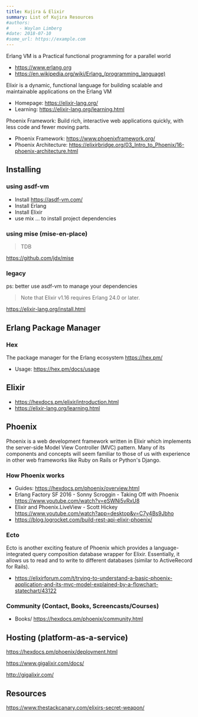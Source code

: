 ```yaml
---
title: Kujira & Elixir
summary: List of Kujira Resources
#authors:
#    - Waylan Limberg    
#date: 2018-07-10
#some_url: https://example.com
---
```



Erlang VM is a Practical functional programming  for a parallel world
- <https://www.erlang.org>
- <https://en.wikipedia.org/wiki/Erlang_(programming_language)>

Elixir is a dynamic, functional language for building scalable and maintainable applications on the Erlang VM

- Homepage: <https://elixir-lang.org/>
- Learning: <https://elixir-lang.org/learning.html>

Phoenix Framework: Build rich, interactive web applications quickly, with less code and fewer moving parts.

- Phoenix Framework: <https://www.phoenixframework.org/>
- Phoenix Architecture: <https://elixirbridge.org/03_Intro_to_Phoenix/16-phoenix-architecture.html>

## Installing

### using asdf-vm

- Install <https://asdf-vm.com/>
- Install Erlang
- Install Elixir
- use mix ... to install project dependencies

### using mise (mise-en-place) 

> TDB

<https://github.com/jdx/mise>

### legacy

ps: better use asdf-vm to manage your dependencies

> Note that Elixir v1.16 requires Erlang 24.0 or later. 
 
<https://elixir-lang.org/install.html>

## Erlang Package Manager

### Hex

The package manager for the Erlang ecosystem <https://hex.pm/>
- Usage: <https://hex.pm/docs/usage>

## Elixir

- <https://hexdocs.pm/elixir/introduction.html>
- <https://elixir-lang.org/learning.html>

## Phoenix

Phoenix is a web development framework written in Elixir which implements the server-side Model View Controller (MVC) pattern. Many of its components and concepts will seem familiar to those of us with experience in other web frameworks like Ruby on Rails or Python's Django.

### How Phoenix works

- Guides: <https://hexdocs.pm/phoenix/overview.html>
- Erlang Factory SF 2016 - Sonny Scroggin - Taking Off with Phoenix <https://www.youtube.com/watch?v=eSWNi5vRxU8>
- Elixir and Phoenix.LiveView - Scott Hickey <https://www.youtube.com/watch?app=desktop&v=C7y4Bs9Jbho>
- <https://blog.logrocket.com/build-rest-api-elixir-phoenix/>

### Ecto

Ecto is another exciting feature of Phoenix which provides a language-integrated query composition database wrapper for Elixir. Essentially, it allows us to read and to write to different databases (similar to ActiveRecord for Rails).

- https://elixirforum.com/t/trying-to-understand-a-basic-phoenix-application-and-its-mvc-model-explained-by-a-flowchart-statechart/43122

### Community (Contact, Books, Screencasts/Courses)

- Books/ <https://hexdocs.pm/phoenix/community.html>

## Hosting (platform-as-a-service)

https://hexdocs.pm/phoenix/deployment.html

<https://www.gigalixir.com/docs/>

http://gigalixir.com/

## Resources

<https://www.thestackcanary.com/elixirs-secret-weapon/>
